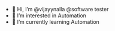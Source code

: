 - 👋 Hi, I’m @vijayynalla @software tester
- 👀 I’m interested in Automation
- 🌱 I’m currently learning Automation
<!---
vijayynalla/vijayynalla is a ✨ special ✨ repository because its `README.md` (this file) appears on your GitHub profile.
You can click the Preview link to take a look at your changes.
--->
